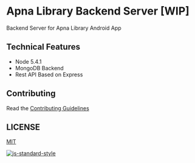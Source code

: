 Apna Library Backend Server [WIP]
==================================

Backend Server for Apna Library Android App

## Technical Features

* Node 5.4.1
* MongoDB Backend
* Rest API Based on Express

## Contributing

Read the [Contributing Guidelines](CONTRIBUTING.md)

## LICENSE

[MIT](LICENSE.txt)

[![js-standard-style](https://cdn.rawgit.com/feross/standard/master/badge.svg)](https://github.com/feross/standard)